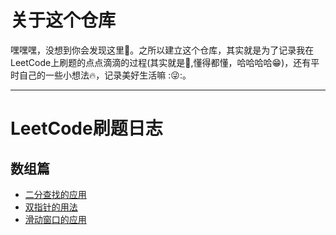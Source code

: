 # 关于这个仓库

嘿嘿嘿，没想到你会发现这里:tada:。之所以建立这个仓库，其实就是为了记录我在LeetCode上刷题的点点滴滴的过程(其实就是:bug:,懂得都懂，哈哈哈哈:grin:)，还有平时自己的一些小想法:fire:，记录美好生活嘛 ::stuck_out_tongue_winking_eye::。
***

# LeetCode刷题日志

## 数组篇
* [二分查找的应用](https://mp.weixin.qq.com/s/Nd9ENyh16mxsat0WQpkqSw)
* [双指针的用法](https://mp.weixin.qq.com/s/Ee797oQOnan4CuxW5NwDuQ)
* [滑动窗口的应用](https://mp.weixin.qq.com/s/sSJSJxa0mvS-uLsn0vA8lA)
